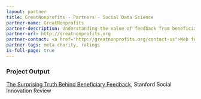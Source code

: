 ```yaml
---
layout: partner
title: GreatNonprofits - Partners - Social Data Science
partner-name: GreatNonprofits
partner-description: Understanding the value of feedback from beneficiaries; constructing a meaningful nonprofit rating when feedback comes from disparate sources
partner-url: http://greatnonprofits.org
partner-contact: <a href="http://greatnonprofits.org/contact-us">Web form</a>
partner-tags: meta-charity, ratings
is-full-page: true
---
```


### Project Output

<a href="http://www.ssireview.org/blog/entry/the_surprising_truth_behind_beneficiary_feedback">The Surprising Truth Behind Beneficiary Feedback</a>, Stanford Social Innovation Review
